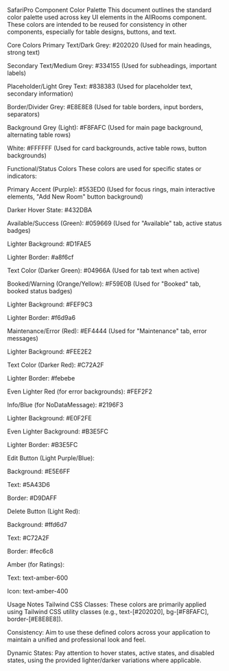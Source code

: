 SafariPro Component Color Palette
This document outlines the standard color palette used across key UI elements in the AllRooms component. These colors are intended to be reused for consistency in other components, especially for table designs, buttons, and text.

Core Colors
Primary Text/Dark Grey: #202020 (Used for main headings, strong text)

Secondary Text/Medium Grey: #334155 (Used for subheadings, important labels)

Placeholder/Light Grey Text: #838383 (Used for placeholder text, secondary information)

Border/Divider Grey: #E8E8E8 (Used for table borders, input borders, separators)

Background Grey (Light): #F8FAFC (Used for main page background, alternating table rows)

White: #FFFFFF (Used for card backgrounds, active table rows, button backgrounds)

Functional/Status Colors
These colors are used for specific states or indicators:

Primary Accent (Purple): #553ED0 (Used for focus rings, main interactive elements, "Add New Room" button background)

Darker Hover State: #432DBA

Available/Success (Green): #059669 (Used for "Available" tab, active status badges)

Lighter Background: #D1FAE5

Lighter Border: #a8f6cf

Text Color (Darker Green): #04966A (Used for tab text when active)

Booked/Warning (Orange/Yellow): #F59E0B (Used for "Booked" tab, booked status badges)

Lighter Background: #FEF9C3

Lighter Border: #f6d9a6

Maintenance/Error (Red): #EF4444 (Used for "Maintenance" tab, error messages)

Lighter Background: #FEE2E2

Text Color (Darker Red): #C72A2F

Lighter Border: #febebe

Even Lighter Red (for error backgrounds): #FEF2F2

Info/Blue (for NoDataMessage): #2196F3

Lighter Background: #E0F2FE

Even Lighter Background: #B3E5FC

Lighter Border: #B3E5FC

Edit Button (Light Purple/Blue):

Background: #E5E6FF

Text: #5A43D6

Border: #D9DAFF

Delete Button (Light Red):

Background: #ffd6d7

Text: #C72A2F

Border: #fec6c8

Amber (for Ratings):

Text: text-amber-600

Icon: text-amber-400

Usage Notes
Tailwind CSS Classes: These colors are primarily applied using Tailwind CSS utility classes (e.g., text-[#202020], bg-[#F8FAFC], border-[#E8E8E8]).

Consistency: Aim to use these defined colors across your application to maintain a unified and professional look and feel.

Dynamic States: Pay attention to hover states, active states, and disabled states, using the provided lighter/darker variations where applicable.
